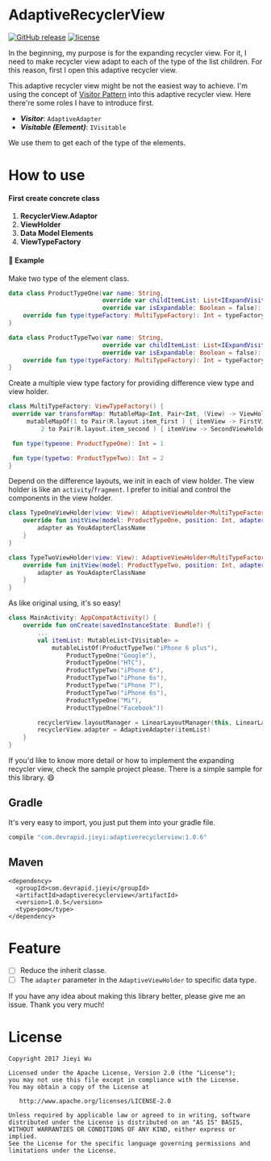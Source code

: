 # AdaptiveRecyclerView

[![GitHub release](https://img.shields.io/github/release/pokk/AdaptiveRecyclerView.svg?style=flat-square)](https://github.com/pokk/AdaptiveRecyclerView)
[![license](https://img.shields.io/github/license/pokk/AdaptiveRecyclerView.svg?style=flat-square)](https://github.com/pokk/AdaptiveRecyclerView)

In the beginning, my purpose is for the expanding recycler view. For it, I need to make recycler
view adapt to each of the type of the list children. For this reason, first I open this adaptive
recycler view.

This adaptive recycler view might be not the easiest way to achieve. I'm using the concept of [Visitor
Pattern](http://www.wikiwand.com/en/Visitor_pattern) into this adaptive recycler view. Here there're
some roles I have to introduce first.

- **_Visitor_**: `AdaptiveAdapter`
- **_Visitable (Element)_**: `IVisitable`

We use them to get each of the type of the elements.

# How to use

#### First create concrete class

1. **RecyclerView.Adaptor**
2. **ViewHolder**
3. **Data Model Elements**
4. **ViewTypeFactory**

#### 🍷 Example

Make two type of the element class.

```kotlin
data class ProductTypeOne(var name: String,
                          override var childItemList: List<IExpandVisitor> = emptyList(),
                          override var isExpandable: Boolean = false): IVisitable {
    override fun type(typeFactory: MultiTypeFactory): Int = typeFactory.type(this)
}

data class ProductTypeTwo(var name: String,
                          override var childItemList: List<IExpandVisitor> = emptyList(),
                          override var isExpandable: Boolean = false): IVisitable {
    override fun type(typeFactory: MultiTypeFactory): Int = typeFactory.type(this)
}
```

Create a multiple view type factory for providing difference view type and view holder.

```kotlin
class MultiTypeFactory: ViewTypeFactory() {
 override var transformMap: MutableMap<Int, Pair<Int, (View) -> ViewHolder>> =
     mutableMapOf(1 to Pair(R.layout.item_first ) { itemView -> FirstViewHolder(itemView) },
         2 to Pair(R.layout.item_second ) { itemView -> SecondViewHolder(itemView) })

 fun type(typeone: ProductTypeOne): Int = 1

 fun type(typetwo: ProductTypeTwo): Int = 2
}
```

Depend on the difference layouts, we init in each of view holder. The view holder is like an
`activity`/`fragment`. I prefer to initial and control the components in the view holder.

```kotlin
class TypeOneViewHolder(view: View): AdaptiveViewHolder<MultiTypeFactory, ProductTypeOne>(view) {
    override fun initView(model: ProductTypeOne, position: Int, adapter: Any) {
        adapter as YouAdapterClassName
    }
}

class TypeTwoViewHolder(view: View): AdaptiveViewHolder<MultiTypeFactory, ProductTypeTwo>(view) {
    override fun initView(model: ProductTypeTwo, position: Int, adapter: Any) {
        adapter as YouAdapterClassName
    }
}
```

As like original using, it's so easy!

```kotlin
class MainActivity: AppCompatActivity() {
    override fun onCreate(savedInstanceState: Bundle?) {
        ...
        val itemList: MutableList<IVisitable> =
            mutableListOf(ProductTypeTwo("iPhone 6 plus"),
                ProductTypeOne("Google"),
                ProductTypeOne("HTC"),
                ProductTypeTwo("iPhone 6"),
                ProductTypeTwo("iPhone 6s"),
                ProductTypeTwo("iPhone 7"),
                ProductTypeTwo("iPhone 6s"),
                ProductTypeOne("Mi"),
                ProductTypeOne("Facebook"))

        recyclerView.layoutManager = LinearLayoutManager(this, LinearLayoutManager.VERTICAL, false)
        recyclerView.adapter = AdaptiveAdapter(itemList)
    }
}
```

If you'd like to know more detail or how to implement the expanding recycler view, check the sample project
please. There is a simple sample for this library. 😄

## Gradle

It's very easy to import, you just put them into your gradle file.

```gradle
compile "com.devrapid.jieyi:adaptiverecyclerview:1.0.6"
```

## Maven

```maven
<dependency>
  <groupId>com.devrapid.jieyi</groupId>
  <artifactId>adaptiverecyclerview</artifactId>
  <version>1.0.5</version>
  <type>pom</type>
</dependency>
```

# Feature

- [ ] Reduce the inherit classe.
- [ ] The `adapter` parameter in the `AdaptiveViewHolder` to specific data type.

If you have any idea about making this library better, please give me an issue.
Thank you very much!

# License

```
Copyright 2017 Jieyi Wu

Licensed under the Apache License, Version 2.0 (the "License");
you may not use this file except in compliance with the License.
You may obtain a copy of the License at

   http://www.apache.org/licenses/LICENSE-2.0

Unless required by applicable law or agreed to in writing, software
distributed under the License is distributed on an "AS IS" BASIS,
WITHOUT WARRANTIES OR CONDITIONS OF ANY KIND, either express or implied.
See the License for the specific language governing permissions and
limitations under the License.
```
